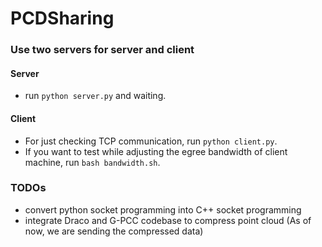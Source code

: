 # PCDSharing


### Use two servers for server and client

#### Server
* run `python server.py` and waiting.


#### Client 
*  For just checking TCP communication, run `python client.py`.
*  If you want to test while adjusting the egree bandwidth of client machine, run `bash bandwidth.sh`.


### TODOs
*  convert python socket programming into C++ socket programming
*  integrate Draco and G-PCC codebase to compress point cloud (As of now, we are sending the compressed data)